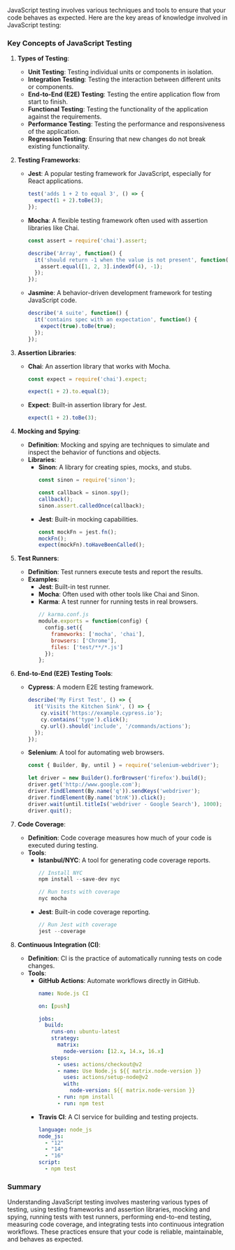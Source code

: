 JavaScript testing involves various techniques and tools to ensure that your code behaves as expected. Here are the key areas of knowledge involved in JavaScript testing:

### Key Concepts of JavaScript Testing

1. **Types of Testing**:
   - **Unit Testing**: Testing individual units or components in isolation.
   - **Integration Testing**: Testing the interaction between different units or components.
   - **End-to-End (E2E) Testing**: Testing the entire application flow from start to finish.
   - **Functional Testing**: Testing the functionality of the application against the requirements.
   - **Performance Testing**: Testing the performance and responsiveness of the application.
   - **Regression Testing**: Ensuring that new changes do not break existing functionality.

2. **Testing Frameworks**:
   - **Jest**: A popular testing framework for JavaScript, especially for React applications.
     ```javascript
     test('adds 1 + 2 to equal 3', () => {
       expect(1 + 2).toBe(3);
     });
     ```
   - **Mocha**: A flexible testing framework often used with assertion libraries like Chai.
     ```javascript
     const assert = require('chai').assert;

     describe('Array', function() {
       it('should return -1 when the value is not present', function() {
         assert.equal([1, 2, 3].indexOf(4), -1);
       });
     });
     ```
   - **Jasmine**: A behavior-driven development framework for testing JavaScript code.
     ```javascript
     describe('A suite', function() {
       it('contains spec with an expectation', function() {
         expect(true).toBe(true);
       });
     });
     ```

3. **Assertion Libraries**:
   - **Chai**: An assertion library that works with Mocha.
     ```javascript
     const expect = require('chai').expect;

     expect(1 + 2).to.equal(3);
     ```
   - **Expect**: Built-in assertion library for Jest.
     ```javascript
     expect(1 + 2).toBe(3);
     ```

4. **Mocking and Spying**:
   - **Definition**: Mocking and spying are techniques to simulate and inspect the behavior of functions and objects.
   - **Libraries**:
     - **Sinon**: A library for creating spies, mocks, and stubs.
       ```javascript
       const sinon = require('sinon');

       const callback = sinon.spy();
       callback();
       sinon.assert.calledOnce(callback);
       ```
     - **Jest**: Built-in mocking capabilities.
       ```javascript
       const mockFn = jest.fn();
       mockFn();
       expect(mockFn).toHaveBeenCalled();
       ```

5. **Test Runners**:
   - **Definition**: Test runners execute tests and report the results.
   - **Examples**:
     - **Jest**: Built-in test runner.
     - **Mocha**: Often used with other tools like Chai and Sinon.
     - **Karma**: A test runner for running tests in real browsers.
       ```javascript
       // karma.conf.js
       module.exports = function(config) {
         config.set({
           frameworks: ['mocha', 'chai'],
           browsers: ['Chrome'],
           files: ['test/**/*.js']
         });
       };
       ```

6. **End-to-End (E2E) Testing Tools**:
   - **Cypress**: A modern E2E testing framework.
     ```javascript
     describe('My First Test', () => {
       it('Visits the Kitchen Sink', () => {
         cy.visit('https://example.cypress.io');
         cy.contains('type').click();
         cy.url().should('include', '/commands/actions');
       });
     });
     ```
   - **Selenium**: A tool for automating web browsers.
     ```javascript
     const { Builder, By, until } = require('selenium-webdriver');

     let driver = new Builder().forBrowser('firefox').build();
     driver.get('http://www.google.com');
     driver.findElement(By.name('q')).sendKeys('webdriver');
     driver.findElement(By.name('btnK')).click();
     driver.wait(until.titleIs('webdriver - Google Search'), 1000);
     driver.quit();
     ```

7. **Code Coverage**:
   - **Definition**: Code coverage measures how much of your code is executed during testing.
   - **Tools**:
     - **Istanbul/NYC**: A tool for generating code coverage reports.
       ```javascript
       // Install NYC
       npm install --save-dev nyc

       // Run tests with coverage
       nyc mocha
       ```
     - **Jest**: Built-in code coverage reporting.
       ```javascript
       // Run Jest with coverage
       jest --coverage
       ```

8. **Continuous Integration (CI)**:
   - **Definition**: CI is the practice of automatically running tests on code changes.
   - **Tools**:
     - **GitHub Actions**: Automate workflows directly in GitHub.
       ```yaml
       name: Node.js CI

       on: [push]

       jobs:
         build:
           runs-on: ubuntu-latest
           strategy:
             matrix:
               node-version: [12.x, 14.x, 16.x]
           steps:
             - uses: actions/checkout@v2
             - name: Use Node.js ${{ matrix.node-version }}
               uses: actions/setup-node@v2
               with:
                 node-version: ${{ matrix.node-version }}
             - run: npm install
             - run: npm test
       ```
     - **Travis CI**: A CI service for building and testing projects.
       ```yaml
       language: node_js
       node_js:
         - "12"
         - "14"
         - "16"
       script:
         - npm test
       ```

### Summary

Understanding JavaScript testing involves mastering various types of testing, using testing frameworks and assertion libraries, mocking and spying, running tests with test runners, performing end-to-end testing, measuring code coverage, and integrating tests into continuous integration workflows. These practices ensure that your code is reliable, maintainable, and behaves as expected.